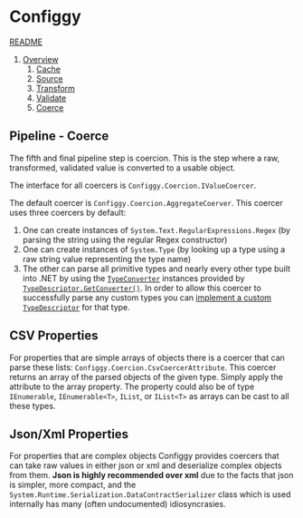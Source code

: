# Configgy
 
[README](../../README.md)

1. [Overview](../1-Overview.md)
    1. [Cache](1-Cache.md)
    2. [Source](2-Source.md)
    3. [Transform](3-Transform.md)
    4. [Validate](4-Validate.md)
    5. [Coerce](5-Coerce.md)

## Pipeline - Coerce

The fifth and final pipeline step is coercion. This is the step where a raw, transformed, validated value is converted to a usable object.

The interface for all coercers is `Configgy.Coercion.IValueCoercer`.

The default coercer is `Configgy.Coercion.AggregateCoerver`. This coercer uses three coercers by default:

1. One can create instances of `System.Text.RegularExpressions.Regex` (by parsing the string using the regular Regex constructor)
2. One can create instances of `System.Type` (by looking up a type using a raw string value representing the type name)
3. The other can parse all primitive types and nearly every other type built into .NET by using the [`TypeConverter`](https://msdn.microsoft.com/en-us/library/system.componentmodel.typeconverter%28v=vs.110%29.aspx) instances provided by [`TypeDescriptor.GetConverter()`](https://msdn.microsoft.com/en-us/library/w202c8fy%28v=vs.110%29.aspx). In order to allow this coercer to successfully parse any custom types you can [implement a custom `TypeDescriptor`](https://msdn.microsoft.com/en-us/library/ms171819.aspx?f=255&MSPPError=-2147217396) for that type.

## CSV Properties

For properties that are simple arrays of objects there is a coercer that can parse these lists: `Configgy.Coercion.CsvCoercerAttribute`. This coercer returns an array of the parsed objects of the given type. Simply apply the attribute to the array property. The property could also be of type `IEnumerable`, `IEnumerable<T>`, `IList`, or `IList<T>` as arrays can be cast to all these types.

## Json/Xml Properties

For properties that are complex objects Configgy provides coercers that can take raw values in either json or xml and deserialize complex objects from them. __Json is highly recommended over xml__ due to the facts that json is simpler, more compact, and the `System.Runtime.Serialization.DataContractSerializer` class which is used internally has many (often undocumented) idiosyncrasies.
